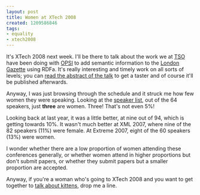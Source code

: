 ```yaml
---
layout: post
title: Women at XTech 2008
created: 1209586846
tags:
- equality
- xtech2008
---
```

It's XTech 2008 next week. I'll be there to talk about the work we  at [TSO][1] have been doing with [OPSI][2] to add semantic information to the [London Gazette][3] using RDFa. It's really interesting and timely work on all sorts of levels; you can [read the abstract of the talk][4] to get a taster and of course it'll be published afterwards.

[1]: http://www.tso.co.uk/ "The Stationery Office"
[2]: http://www.opsi.gov.uk/ "Office of Public Sector Information"
[3]: http://www.london-gazette.gov.uk/ "The London Gazette"
[4]: http://2008.xtech.org/public/schedule/detail/528 "XTech 2008: SemWebbing the London Gazette"

<!--break-->

Anyway, I was just browsing through the schedule and it struck me how few women they were speaking. Looking at the [speaker list][5], out of the 64 speakers, just **three** are women. Three! That's not even 5%!

[5]: http://2008.xtech.org/public/schedule/speakers "XTech 2008: Speakers"

Looking back at last year, it was a little better, at nine out of 94, which is getting towards 10%. It wasn't much better at XML 2007, where nine of the 82 speakers (11%) were female. At Extreme 2007, eight of the 60 speakers (13%) were women.

I wonder whether there are a low proportion of women attending these conferences generally, or whether women attend in higher proportions but don't submit papers, or whether they submit papers but a smaller proportion are accepted.

Anyway, if you're a woman who's going to XTech 2008 and you want to get together to [talk about kittens][6], drop me a line.

[6]: http://uk.youtube.com/watch?v=MMb8Csll9Ws "YouTube: Women, Know Your Limits!"
